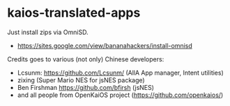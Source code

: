 # kaios-translated-apps

Just install zips via OmniSD.
* https://sites.google.com/view/bananahackers/install-omnisd

Credits goes to various (not only) Chinese developers:
* Lcsunm: https://github.com/Lcsunm/ (AllA App manager, Intent utilities)
* zixing (Super Mario NES for jsNES package)
* Ben Firshman https://github.com/bfirsh (jsNES)
* and all people from OpenKaiOS project (https://github.com/openkaios/)
